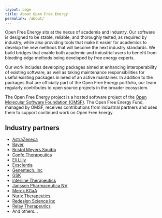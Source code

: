```yaml
---
layout: page
title: About Open Free Energy
permalink: /about/
---
```


Open Free Energy sits at the nexus of academia and industry.
Our software is designed to be stable, reliable, and thoroughly tested, as
required by industry, while also providing tools that make it easier for
academics to develop the new methods that will become the next industry
standards. We build bridges that enable both academic and industrial users to
benefit from bleeding edge methods being developed by free energy experts.

Our work includes developing packages aimed at enhancing interoperability of
existing software, as well as taking maintenance responsibilities for useful
existing packages in need of an active maintainer. In addition to the packages
that are officially part of the Open Free Energy portfolio, our team regularly
contributes to open source projects in the broader ecosystem.

The Open Free Energy project is a hosted software project of the [Open Molecular
Software Foundation (OMSF)](https://omsf.io/).
The Open Free Energy Fund, managed by OMSF, receives contributions from industrial partners and uses them to support continued work on Open Free Energy.


## Industry partners

- [AstraZeneca](https://www.astrazeneca.com/)
- [Bayer](https://www.bayer.com/en/)
- [Bristol Meyers Squibb](https://www.bms.com/)
- [Confo Therapeutics](https://www.confotherapeutics.com/)
- [Eli Lilly](https://www.lilly.com/)
- [Exscientia](https://www.exscientia.ai/)
- [Genentech, Inc](https://www.gene.com/)
- [GSK](https://www.gsk.com/en-gb/)
- [Interline Therapeutics](https://www.interlinetx.com/)
- [Janssen Pharmaceutica NV](https://www.janssen.com/)
- [Merck KGaA](https://www.merckgroup.com/en)
- [Nurix Therapeutics](https://www.nurixtx.com/)
- [Redesign Science Inc](https://www.redesignscience.com/)
- [Relay Therapeutics](https://relaytx.com/)
- And others...
